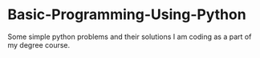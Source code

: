# Basic-Programming-Using-Python

Some simple python problems and their solutions I am coding as a part of my degree course.
